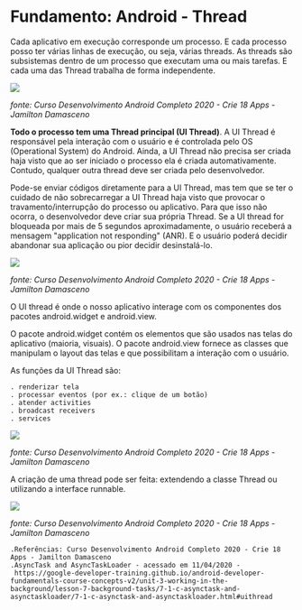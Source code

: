 # Fundamento: Android - Thread

Cada aplicativo em execução corresponde um processo. E cada processo posso ter várias linhas de execução, ou seja, várias threads.
As threads são subsistemas dentro de um processo que executam uma ou mais tarefas. E cada uma das Thread trabalha de forma independente.

<image src="https://github.com/shnonomura/diarioProgramacao/blob/master/Android/processo_e_thread.jpg">

_fonte: Curso Desenvolvimento Android Completo 2020 - Crie 18 Apps - Jamilton Damasceno_

**Todo o processo tem uma Thread principal (UI Thread)**. A UI Thread é responsável pela interação com o usuário e é controlada pelo OS (Operational System) do Android. Ainda, a UI Thread não precisa ser criada haja visto que ao ser iniciado o processo ela é criada automativamente. Contudo, qualquer outra thread deve ser criada pelo desenvolvedor.

Pode-se enviar códigos diretamente para a UI Thread, mas tem que se ter o cuidado de não sobrecarregar a UI Thread haja visto que provocar o travamento/interrupção do processo ou aplicativo. Para que isso não ocorra, o desenvolvedor deve criar sua própria Thread. Se a UI thread for bloqueada por mais de 5 segundos aproximadamente, o usuário receberá a mensagem  "application not responding" (ANR). E o usuário poderá decidir abandonar sua aplicação ou pior decidir desinstalá-lo.

<image src="https://github.com/shnonomura/diarioProgramacao/blob/master/Android/UI_Thread.jpg">

_fonte: Curso Desenvolvimento Android Completo 2020 - Crie 18 Apps - Jamilton Damasceno_

O UI thread é onde o nosso aplicativo interage com os componentes dos pacotes android.widget e android.view.

O pacote android.widget contém os elementos que são usados nas telas do aplicativo (maioria, visuais).
O pacote android.view fornece as classes que manipulam o layout das telas e que possibilitam a interação com o usuário.


As funções da UI Thread são:

	. renderizar tela
	. processar eventos (por ex.: clique de um botão)
	. atender activities
	. broadcast receivers
	. services
	
<image src="https://github.com/shnonomura/diarioProgramacao/blob/master/Android/funcoes_da_UI_Thread.jpg">

_fonte: Curso Desenvolvimento Android Completo 2020 - Crie 18 Apps - Jamilton Damasceno_

A criação de uma thread pode ser feita: extendendo a classe Thread ou utilizando a interface runnable.
 
<image src="https://github.com/shnonomura/diarioProgramacao/blob/master/Android/como_criar_uma_Thread.jpg">

_fonte: Curso Desenvolvimento Android Completo 2020 - Crie 18 Apps - Jamilton Damasceno_

	.Referências: Curso Desenvolvimento Android Completo 2020 - Crie 18 Apps - Jamilton Damasceno
	.AsyncTask and AsyncTaskLoader - acessado em 11/04/2020 - 
	 https://google-developer-training.github.io/android-developer-fundamentals-course-concepts-v2/unit-3-working-in-the-background/lesson-7-background-tasks/7-1-c-asynctask-and-asynctaskloader/7-1-c-asynctask-and-asynctaskloader.html#uithread